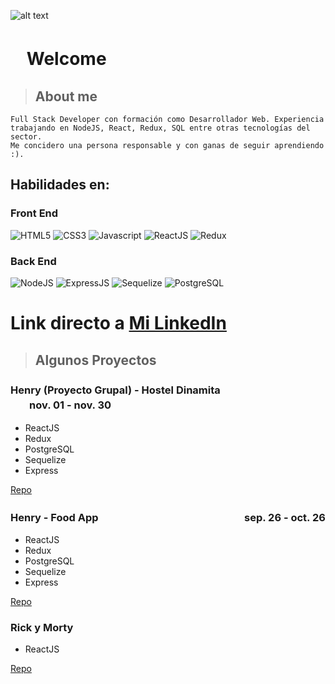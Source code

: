 ![alt text](https://firebasestorage.googleapis.com/v0/b/imgs-b915c.appspot.com/o/hello-world-3152076527.jpg?alt=media&token=164a099a-c390-4d16-9887-84062a72b4a9)

# ㅤWelcome

> ## About me

```
Full Stack Developer con formación como Desarrollador Web. Experiencia
trabajando en NodeJS, React, Redux, SQL entre otras tecnologías del sector.
Me concidero una persona responsable y con ganas de seguir aprendiendo :).
```

## Habilidades en:

### Front End

![HTML5](https://firebasestorage.googleapis.com/v0/b/imgs-b915c.appspot.com/o/html-svgrepo-com.svg?alt=media&token=627b7a54-386b-4624-ba35-458ff2c2937a)
![CSS3](https://firebasestorage.googleapis.com/v0/b/imgs-b915c.appspot.com/o/css-svgrepo-com.svg?alt=media&token=3f53a874-ce61-4bad-9206-a0144a798db0)
![Javascript](https://firebasestorage.googleapis.com/v0/b/imgs-b915c.appspot.com/o/js-svgrepo-com.svg?alt=media&token=a46bc8ad-bbaf-4714-b3e1-d862daefdf5b)
![ReactJS](https://firebasestorage.googleapis.com/v0/b/imgs-b915c.appspot.com/o/reactjs-svgrepo-com.svg?alt=media&token=9a8c410f-1b39-42b3-beba-e3d57658eb80)
![Redux](https://firebasestorage.googleapis.com/v0/b/imgs-b915c.appspot.com/o/redux-svgrepo-com.svg?alt=media&token=02c6fbfb-39e7-43d3-a58e-a1a6d28437c5)

### Back End

![NodeJS](https://firebasestorage.googleapis.com/v0/b/imgs-b915c.appspot.com/o/nodejs-icon-logo-svgrepo-com.svg?alt=media&token=a4467eb5-d6a7-4be4-9ab1-5876e5be5c35)
![ExpressJS](https://firebasestorage.googleapis.com/v0/b/imgs-b915c.appspot.com/o/express-svgrepo-com.svg?alt=media&token=78040ada-e5fa-449d-bb78-ff1d4f289313)
![Sequelize](https://firebasestorage.googleapis.com/v0/b/imgs-b915c.appspot.com/o/sequelize-svgrepo-com.svg?alt=media&token=3f3ba967-6046-49a9-8fe1-fb2d6faa1111)
![PostgreSQL](https://firebasestorage.googleapis.com/v0/b/imgs-b915c.appspot.com/o/pgsql-svgrepo-com.svg?alt=media&token=703e5c62-2616-4698-bf30-f29f57d34ef5)

# Link directo a [Mi LinkedIn](https://www.linkedin.com/in/toledo-fernando-266612245/)

> ## Algunos Proyectos

### Henry (Proyecto Grupal) - Hostel Dinamita ㅤㅤㅤㅤㅤㅤㅤㅤㅤㅤㅤㅤnov. 01 - nov. 30

- ReactJS
- Redux
- PostgreSQL
- Sequelize
- Express

[Repo](https://github.com/kripto-c/HostelProject)

### Henry - Food App ㅤㅤㅤㅤㅤㅤㅤㅤㅤㅤㅤㅤㅤㅤㅤ sep. 26 - oct. 26

- ReactJS
- Redux
- PostgreSQL
- Sequelize
- Express

[Repo](https://github.com/ToledoFernando/HenryFood)

### Rick y Morty

- ReactJS

[Repo](https://github.com/ToledoFernando/Rick-y-Morty_Prueba)
